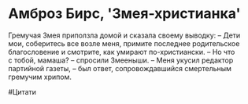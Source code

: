 # Амброз Бирс, 'Змея-христианка'

Гремучая Змея приползла домой и сказала своему выводку:
– Дети мои, соберитесь все возле меня, примите последнее родительское благословение и смотрите, как умирают по-христиански.
– Но что с тобой, мамаша? – спросили Змееныши.
– Меня укусил редактор партийной газеты, – был ответ, сопровождавшийся смертельным гремучим хрипом.

#Цитати